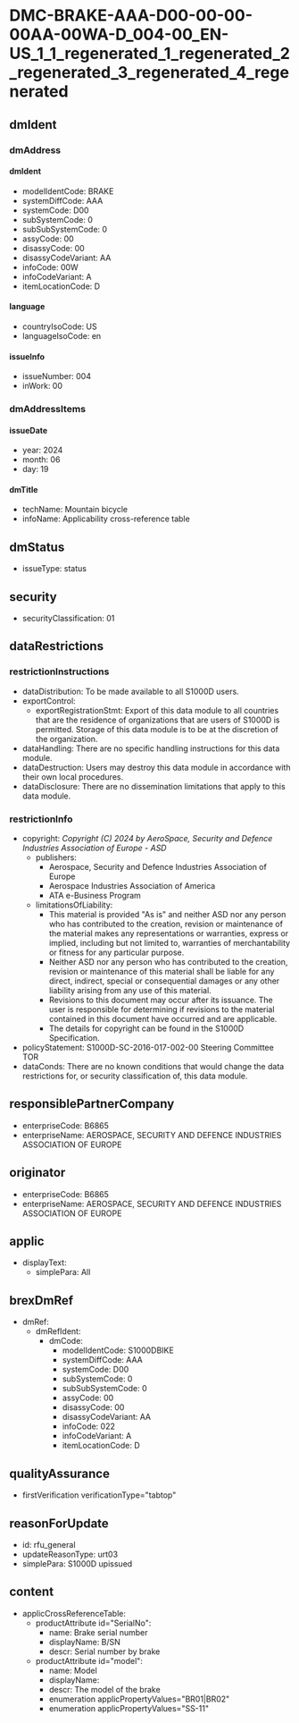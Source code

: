 # DMC-BRAKE-AAA-D00-00-00-00AA-00WA-D_004-00_EN-US_1_1_regenerated_1_regenerated_2_regenerated_3_regenerated_4_regenerated

## dmIdent

### dmAddress

#### dmIdent

*   modelIdentCode: BRAKE
*   systemDiffCode: AAA
*   systemCode: D00
*   subSystemCode: 0
*   subSubSystemCode: 0
*   assyCode: 00
*   disassyCode: 00
*   disassyCodeVariant: AA
*   infoCode: 00W
*   infoCodeVariant: A
*   itemLocationCode: D

#### language

*   countryIsoCode: US
*   languageIsoCode: en

#### issueInfo

*   issueNumber: 004
*   inWork: 00

### dmAddressItems

#### issueDate

*   year: 2024
*   month: 06
*   day: 19

#### dmTitle

*   techName: Mountain bicycle
*   infoName: Applicability cross-reference table

## dmStatus

*   issueType: status

## security

*   securityClassification: 01

## dataRestrictions

### restrictionInstructions

*   dataDistribution: To be made available to all S1000D users.
*   exportControl:
    *   exportRegistrationStmt: Export of this data module to all countries that are the residence of organizations that are users of S1000D is permitted. Storage of this data module is to be at the discretion of the organization.
*   dataHandling: There are no specific handling instructions for this data module.
*   dataDestruction: Users may destroy this data module in accordance with their own local procedures.
*   dataDisclosure: There are no dissemination limitations that apply to this data module.

### restrictionInfo

*   copyright: *Copyright (C) 2024 by AeroSpace, Security and Defence Industries Association of Europe - ASD*
    *   publishers:
        *   Aerospace, Security and Defence Industries Association of Europe
        *   Aerospace Industries Association of America
        *   ATA e-Business Program
    *   limitationsOfLiability:
        *   This material is provided "As is" and neither ASD nor any person who has contributed to the creation, revision or maintenance of the material makes any representations or warranties, express or implied, including but not limited to, warranties of merchantability or fitness for any particular purpose.
        *   Neither ASD nor any person who has contributed to the creation, revision or maintenance of this material shall be liable for any direct, indirect, special or consequential damages or any other liability arising from any use of this material.
        *   Revisions to this document may occur after its issuance. The user is responsible for determining if revisions to the material contained in this document have occurred and are applicable.
        *   The details for copyright can be found in the S1000D Specification.
*   policyStatement: S1000D-SC-2016-017-002-00 Steering Committee TOR
*   dataConds: There are no known conditions that would change the data restrictions for, or security classification of, this data module.

## responsiblePartnerCompany

*   enterpriseCode: B6865
*   enterpriseName: AEROSPACE, SECURITY AND DEFENCE INDUSTRIES ASSOCIATION OF EUROPE

## originator

*   enterpriseCode: B6865
*   enterpriseName: AEROSPACE, SECURITY AND DEFENCE INDUSTRIES ASSOCIATION OF EUROPE

## applic

*   displayText:
    *   simplePara: All

## brexDmRef

*   dmRef:
    *   dmRefIdent:
        *   dmCode:
            *   modelIdentCode: S1000DBIKE
            *   systemDiffCode: AAA
            *   systemCode: D00
            *   subSystemCode: 0
            *   subSubSystemCode: 0
            *   assyCode: 00
            *   disassyCode: 00
            *   disassyCodeVariant: AA
            *   infoCode: 022
            *   infoCodeVariant: A
            *   itemLocationCode: D

## qualityAssurance

*   firstVerification verificationType="tabtop"

## reasonForUpdate

*   id: rfu_general
*   updateReasonType: urt03
*   simplePara: S1000D upissued

## content

*   applicCrossReferenceTable:
    *   productAttribute id="SerialNo":
        *   name: Brake serial number
        *   displayName: B/SN
        *   descr: Serial number by brake
    *   productAttribute id="model":
        *   name: Model
        *   displayName:
        *   descr: The model of the brake
        *   enumeration applicPropertyValues="BR01|BR02"
        *   enumeration applicPropertyValues="SS-11"
